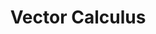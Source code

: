 ---
title: Vector Calculus
description: ""
layout: "../../../components/layouts/ChapterLayout.astro"
---